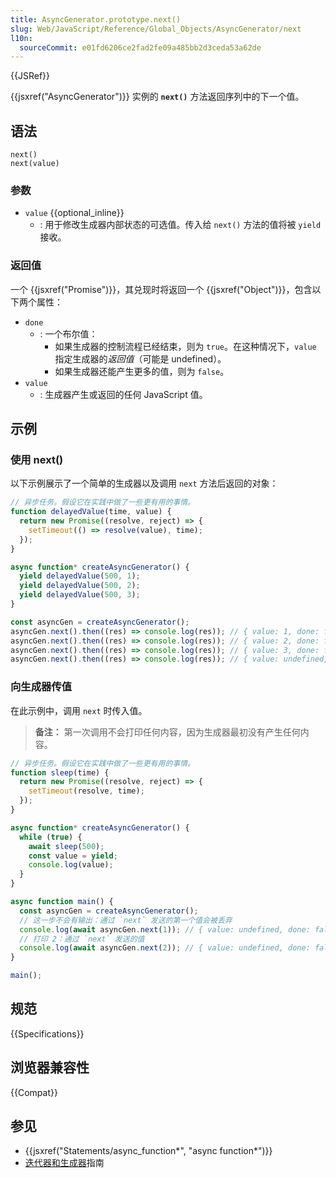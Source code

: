 ```yaml
---
title: AsyncGenerator.prototype.next()
slug: Web/JavaScript/Reference/Global_Objects/AsyncGenerator/next
l10n:
  sourceCommit: e01fd6206ce2fad2fe09a485bb2d3ceda53a62de
---
```


{{JSRef}}

{{jsxref("AsyncGenerator")}} 实例的 **`next()`** 方法返回序列中的下一个值。

## 语法

```js-nolint
next()
next(value)
```

### 参数

- `value` {{optional_inline}}
  - : 用于修改生成器内部状态的可选值。传入给 `next()` 方法的值将被 `yield` 接收。

### 返回值

一个 {{jsxref("Promise")}}，其兑现时将返回一个 {{jsxref("Object")}}，包含以下两个属性：

- `done`
  - : 一个布尔值：
    - 如果生成器的控制流程已经结束，则为 `true`。在这种情况下，`value` 指定生成器的*返回值*（可能是 undefined）。
    - 如果生成器还能产生更多的值，则为 `false`。
- `value`
  - : 生成器产生或返回的任何 JavaScript 值。

## 示例

### 使用 next()

以下示例展示了一个简单的生成器以及调用 `next` 方法后返回的对象：

```js
// 异步任务。假设它在实践中做了一些更有用的事情。
function delayedValue(time, value) {
  return new Promise((resolve, reject) => {
    setTimeout(() => resolve(value), time);
  });
}

async function* createAsyncGenerator() {
  yield delayedValue(500, 1);
  yield delayedValue(500, 2);
  yield delayedValue(500, 3);
}

const asyncGen = createAsyncGenerator();
asyncGen.next().then((res) => console.log(res)); // { value: 1, done: false }
asyncGen.next().then((res) => console.log(res)); // { value: 2, done: false }
asyncGen.next().then((res) => console.log(res)); // { value: 3, done: false }
asyncGen.next().then((res) => console.log(res)); // { value: undefined, done: true }
```

### 向生成器传值

在此示例中，调用 `next` 时传入值。

> **备注：** 第一次调用不会打印任何内容，因为生成器最初没有产生任何内容。

```js
// 异步任务。假设它在实践中做了一些更有用的事情。
function sleep(time) {
  return new Promise((resolve, reject) => {
    setTimeout(resolve, time);
  });
}

async function* createAsyncGenerator() {
  while (true) {
    await sleep(500);
    const value = yield;
    console.log(value);
  }
}

async function main() {
  const asyncGen = createAsyncGenerator();
  // 这一步不会有输出：通过 `next` 发送的第一个值会被丢弃
  console.log(await asyncGen.next(1)); // { value: undefined, done: false }
  // 打印 2：通过 `next` 发送的值
  console.log(await asyncGen.next(2)); // { value: undefined, done: false }
}

main();
```

## 规范

{{Specifications}}

## 浏览器兼容性

{{Compat}}

## 参见

- {{jsxref("Statements/async_function*", "async function*")}}
- [迭代器和生成器](/zh-CN/docs/Web/JavaScript/Guide/Iterators_and_generators)指南

